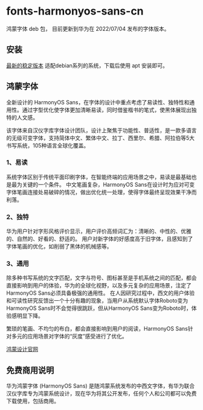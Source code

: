 # fonts-harmonyos-sans-cn
鸿蒙字体 deb 包， 目前更新到华为在 2022/07/04 发布的字体版本。

## 安装
[最新的稳定版本](https://github.com/uniartisan/fonts-harmonyos-sans-cn/releases)
适配debian系列的系统，下载后使用 apt 安装即可。


## 鸿蒙字体
全新设计的 HarmonyOS Sans，在字体的设计中重点考虑了易读性、独特性和通用性。通过字型优化使字体更加清晰易读，同时借鉴楷书的笔式，使黑体展现出独特的人文感。


该字体来自汉仪字库字体设计团队，设计上聚焦于功能性、普适性，是一款多语言的无级可变字体，支持简体中文、繁体中文、拉丁、西里尔、希腊、阿拉伯等5大书写系统，105种语言全球化覆盖。

### 1、易读

系统字体区别于传统平面印刷字体，在智能终端的应用场景之中，易读是最基础也是最为关键的一个条件。
中文笔画复杂，HarmonyOS Sans在设计时为应对可变字体笔画连接处易破碎的情况，做出优化统一处理，使得字体最终呈现效果干净而利落。

### 2、独特
华为用户针对字形风格评价显示，用户评价高频词汇为：清晰的、中性的、优雅的、自然的、好看的、舒适的。
用户对新字体的好感度高于旧字体，且感知到了字体笔画的优化，如削弱了黑体的机械感等。

### 3、通用
除多种书写系统的文字匹配，文字与符号、图标甚至是手机系统之间的匹配，都会直接影响到用户的体验，华为的全球化视野，以及多元复杂的应用场景，注定了HarmonyOS Sans必须具备极强的通用性。
在人因研究过程中，西文的用户体验和可读性研究反馈出一个十分有趣的现象，当用户从系统默认字体Roboto变为HarmonyOS Sans时不会觉得很跳跃，但从HarmonyOS Sans变为Roboto时，体验感明显下降。

繁琐的笔画、不均匀的布白，都会直接影响到用户的阅读，HarmonyOS Sans针对多元的应用场景对字体的“灰度”感受进行了优化。

[鸿蒙设计官网](https://developer.harmonyos.com/cn/design/resource)


## 免费商用说明
华为鸿蒙字体 (HarmonyOS Sans) 是随鸿蒙系统发布的中西文字体，有华为联合汉仪字库专为鸿蒙系统设计，现在华为将其公开发布，任何个人和公司都可以免费下载使用，包括商用。
